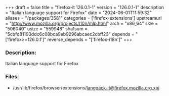 +++
draft = false
title = "firefox-it 126.0.1-1"
version = "126.0.1-1"
description = "Italian language support for Firefox"
date = "2024-06-01T11:59:32"
aliases = "/packages/3581"
categories = ['firefox-extensions']
upstreamurl = "http://www.mozilla.org/projects/l10n/mlp.html"
arch = "x86_64"
size = "506040"
usize = "559948"
sha1sum = "5cbfd81193ddc6c08bca9eb9296abcaec2cbff23"
depends = "['firefox>=126.0.1']"
reverse_depends = "['firefox-i18n']"
+++
### Description: 
Italian language support for Firefox

### Files: 
* /usr/lib/firefox/browser/extensions/langpack-it@firefox.mozilla.org.xpi
